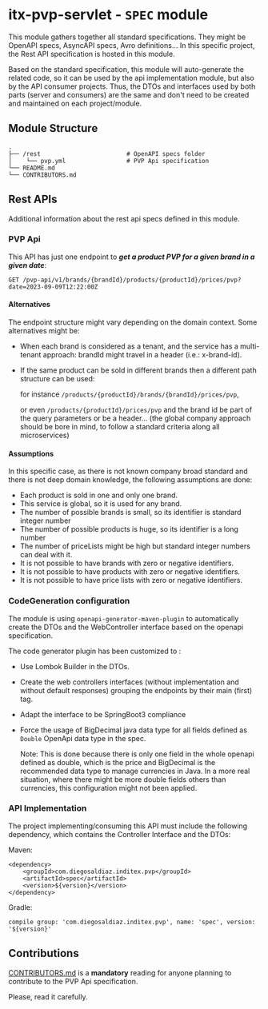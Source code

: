 # itx-pvp-servlet - `SPEC` module

This module gathers together all standard specifications. They might be OpenAPI specs, AsyncAPI specs, Avro definitions...
In this specific project, the Rest API specification is hosted in this module.

Based on the standard specification, this module will auto-generate the related code, so it can be used by the api implementation module, but also by the API consumer projects. Thus, the DTOs and interfaces used by both parts (server and consumers) are the same and don't need to be created and maintained on each project/module.

## Module Structure

    .
    ├── /rest                        # OpenAPI specs folder
    │    └── pvp.yml                 # PVP Api specification
    └── README.md
    └── CONTRIBUTORS.md


## Rest APIs

Additional information about the rest api specs defined in this module.

### PVP Api

This API has just one endpoint to **_get a product PVP for a given brand in a given date_**:

    GET /pvp-api/v1/brands/{brandId}/products/{productId}/prices/pvp?date=2023-09-09T12:22:00Z

#### Alternatives

The endpoint structure might vary depending on the domain context. Some alternatives might be: 

- When each brand is considered as a tenant, and the service has a multi-tenant approach: 
brandId might travel in a header (i.e.: x-brand-id).
- If the same product can be sold in different brands then a different path structure can be used:
  
  for instance `/products/{productId}/brands/{brandId}/prices/pvp`,

  or even `/products/{productId}/prices/pvp` and the brand id be part of the query parameters or be a header... (the global company approach
  should be bore in mind, to follow a standard criteria along all microservices)
        
#### Assumptions

In this specific case, as there is not known company broad standard and there is not deep domain knowledge, the following assumptions are 
done:

- Each product is sold in one and only one brand.
- This service is global, so it is used for any brand.
- The number of possible brands is small, so its identifier is standard integer number
- The number of possible products is huge, so its identifier is a long number                
- The number of priceLists might be high but standard integer numbers can deal with it.
- It is not possible to have brands with zero or negative identifiers.
- It is not possible to have products with zero or negative identifiers.
- It is not possible to have price lists with zero or negative identifiers.

### CodeGeneration configuration

The module is using `openapi-generator-maven-plugin` to automatically create the DTOs and the WebController interface based on the openapi
specification.

The code generator plugin has been customized to :

- Use Lombok Builder in the DTOs.
- Create the web controllers interfaces (without implementation and without default responses) grouping the endpoints by their main (first)
tag.
- Adapt the interface to be SpringBoot3 compliance 
- Force the usage of BigDecimal java data type for all fields defined as `Double` OpenApi data type in the spec.
  
  Note: This is done because there is only one field in the whole openapi defined as double, which is the price and 
  BigDecimal is the recommended data type to manage currencies in Java.
  In a more real situation, where there might be more double fields others than currencies, this configuration might not been applied.

### API Implementation

The project implementing/consuming this API must include the following dependency, which contains the Controller Interface and the
DTOs:

Maven:

```
<dependency>
    <groupId>com.diegosaldiaz.inditex.pvp</groupId>
    <artifactId>spec</artifactId>
    <version>${version}</version>
</dependency>
```

Gradle:

```
compile group: 'com.diegosaldiaz.inditex.pvp', name: 'spec', version: '${version}'
```

## Contributions

[CONTRIBUTORS.md](CONTRIBUTORS.md) is a **mandatory** reading for anyone planning to contribute to the PVP Api
specification.

Please, read it carefully. 
